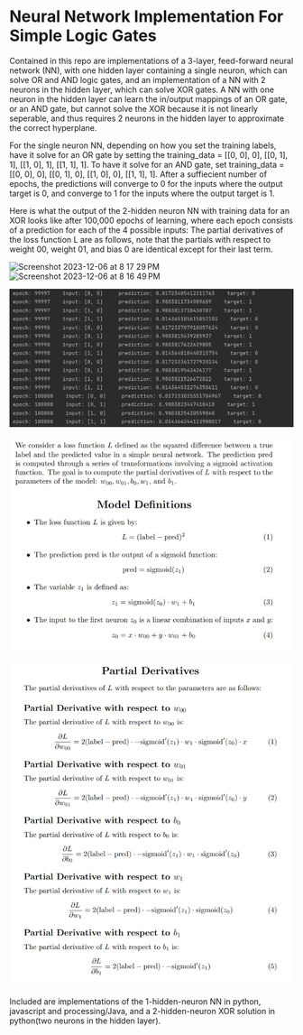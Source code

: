 # Neural Network Implementation For Simple Logic Gates

Contained in this repo are implementations of a 3-layer, feed-forward neural network (NN), with one hidden layer containing a single neuron, which can solve OR and AND logic gates, and an implementation of a NN with 2 neurons in the hidden layer, which can solve XOR gates. A NN with one neuron in the hidden layer can learn the in/output mappings of an OR gate, or an AND gate, but cannot solve the XOR because it is not linearly seperable, and thus requires 2 neurons in the hidden layer to approximate the correct hyperplane. 
  
  For the single neuron NN, depending on how you set the training labels, have it solve for an OR gate by setting the training_data  = [[0, 0], 0],  [[0, 1], 1], [[1, 0], 1], [[1, 1], 1]. To have it solve for an AND gate, set training_data = [[0, 0], 0],  [[0, 1], 0], [[1, 0], 0], [[1, 1], 1]. After a suffiecient number of epochs, the predictions will converge to 0 for the inputs where the output target is 0, and converge to 1 for the inputs where the output target is 1.

  Here is what the output of the 2-hidden neuron NN with training data for an XOR looks like after 100,000 epochs of learning, where each epoch consists of a prediction for each of the 4 possible inputs: 
  The partial derivatives of the loss function L are as follows, note that the partials with respect to weight 00, weight 01, and bias 0 are identical except for their last term. 

  <img width="472" alt="Screenshot 2023-12-06 at 8 17 29 PM" src="https://github.com/ReidHoneycutt/Neural-Network-Implementation-For-Simple-Logic-Gates/assets/30945205/8fc26c9a-6585-46cb-969b- 3413863259fb">



<img width="343" alt="Screenshot 2023-12-06 at 8 16 49 PM" src="https://github.com/ReidHoneycutt/Neural-Network-Implementation-For-Simple-Logic-Gates/assets/30945205/40489862-4a46-42e4-ba47-40e61ab4c817">

![Alt text](XOR_NN_output.png)

![Alt text](model_definitions.png)

![Alt text](partial_derivatives.png)

  Included are implementations of the 1-hidden-neuron NN in python, javascript and processing/Java, and a 2-hidden-neuron XOR solution in python(two neurons in the hidden layer).

  

